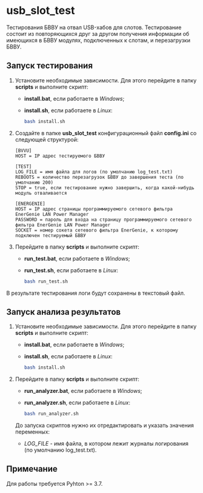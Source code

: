 # usb_slot_test
Тестирования БВВУ на отвал USB-хабов для слотов. Тестирование состоит из повторяющихся друг за другом получения информации об имеющихся в БВВУ модулях, подключенных к слотам, и перезагрузки БВВУ.

## Запуск тестирования

1. Установите необходимые зависимости. Для этого перейдите в папку **scripts** и выполните скрипт:

   - **install.bat**, если работаете в *Windows*;

   - **install.sh**, если работаете в *Linux*:

     ```bash
     bash install.sh
     ```

2. Создайте в папке **usb_slot_test** конфигурационный файл **config.ini** со следующей структурой:

   ```
   [BVVU]
   HOST = IP адрес тестируемого БВВУ
   
   [TEST]
   LOG_FILE = имя файла для логов (по умолчанию log_test.txt)
   REBOOTS = количество перезагрузок БВВУ до завершения теста (по умолчанию 200)
   STOP = true, если тестирование нужно завершить, когда какой-нибудь модуль отваливается
   
   [ENERGENIE]
   HOST = IP адрес страницы программируемого сетевого фильтра EnerGenie LAN Power Manager
   PASSWORD = пароль для входа на страницу программируемого сетевого фильтра EnerGenie LAN Power Manager
   SOCKET = номер сокета сетевого фильтра EnerGenie, к которому подключен тестируемый БВВУ
   ```

3. Перейдите в папку **scripts** и выполните скрипт:

   - **run_test.bat**, если работаете в *Windows*;

   - **run_test.sh**, если работаете в *Linux*:

     ```bash
     bash run_test.sh
     ```


В результате тестирования логи будут сохранены в текстовый файл.

## Запуск анализа результатов

1. Установите необходимые зависимости. Для этого перейдите в папку **scripts** и выполните скрипт:

   - **install.bat**, если работаете в *Windows*;

   - **install.sh**, если работаете в *Linux*:

     ```bash
     bash install.sh
     ```

2. Перейдите в папку **scripts** и выполните скрипт:

   - **run_analyzer.bat**, если работаете в *Windows*;

   - **run_analyzer.sh**, если работаете в *Linux*:

     ```bash
     bash run_analyzer.sh
     ```

   До запуска скриптов нужно их отредактировать и указать значения переменных:

   - *LOG_FILE* - имя файла, в котором лежит журналы логирования (по умолчанию log_test.txt).

## Примечание

Для работы требуется Pyhton >= 3.7.

